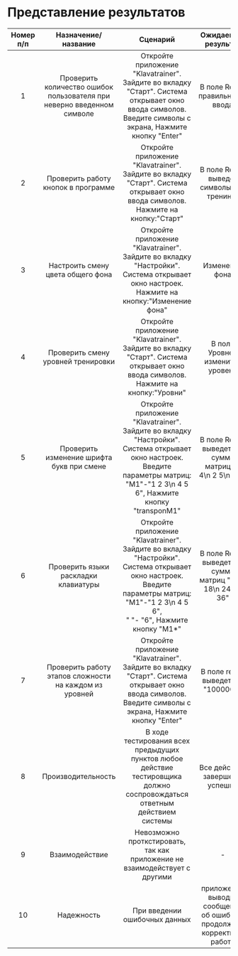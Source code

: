 # Представление результатов

| Номер п/п | Назначение/название | Сценарий | Ожидаемый результат | Фактический результат | Оценка | 
| :------: | :------: | :------: | :------: | :------: | :------: |
| 1 | Проверить количество ошибок пользователя при неверно введенном символе | Откройте приложение "Klavatrainer". Зайдите во вкладку "Старт". Система открывает окно ввода символов. Введите символы с экрана, Нажмите кнопку "Enter" | В поле Result правильность ввода| В поле Result правильность ввода | PASS |
| 2 | Проверить работу кнопок в программе | Откройте приложение "Klavatrainer". Зайдите во вкладку "Старт".  Система открывает окно ввода символов. Нажмите на кнопку:"Старт" | В поле Result выведет символы для тренинга|  В поле Result выведет символы для тренинга | PASS |
| 3 | Настроить смену цвета общего фона | Откройте приложение "Klavatrainer". Зайдите во вкладку "Настройки". Система открывает окно настроек. Нажмите на кнопку:"Изменение фона" | Изменение фона | Изменение фона | PASS |
| 4 | Проверить смену уровней тренировки | Откройте приложение "Klavatrainer". Зайдите во вкладку "Старт". Система открывает окно ввода символов. Нажмите на кнопку:"Уровни" | В поле Уровней изменится уровень | В поле Уровней изменится уровень | PASS |
| 5 | Проверить изменение шрифта букв при смене | Откройте приложение "Klavatrainer". Зайдите во вкладку "Настройки". Система открывает окно настроек. Введите параметры матриц:<br> "M1"-"1 2 3\n 4 5 6", Нажмите кнопку "transponM1" | В поле Result  выведеться сумма матриц "1 4\n 2 5\n 3 6"| В поле Result  выведеться сумма матриц "1 4\n 2 5\n 3 6" | PASS |
| 6 | Проверить языки раскладки клавиатуры |Откройте приложение "Klavatrainer". Зайдите во вкладку "Настройки". Система открывает окно настроек. Введите параметры матриц:<br> "M1"-"1 2 3\n 4 5 6",<br> " "- "6", Нажмите кнопку "M1*" | В поле Result  выведеться сумма матриц "6 12 18\n 24 30 36"| В поле Result  выведеться сумма матриц "6 12 18\n 24 30 36" | PASS |
| 7 | Проверить работу этапов сложности на каждом из уровней | Откройте приложение "Klavatrainer". Зайдите во вкладку "Старт". Система открывает окно ввода символов. Введите символы с экрана, Нажмите кнопку "Enter" | В поле result  выведеться "1000001"| В поле result  выведеться "1000001" | PASS |
| 8 | Производительность | В ходе тестирования всех предыдущих пунктов любое действие тестировщика должно соспровождаться ответным действием системы | Все действия завершены успешно | Все действия завершены успешно | pass |
| 9 | Взаимодействие | Невозможно проткстировать, так как приложение не взаимодействует с другими | - | - | MISS |
| 10 | Надежность | При введении ошибочных данных | приложение выводит сообщение об ошибке и продолжает корректную работу | приложение выводит сообщение об ошибке и продолжает корректную работу | PASS |
